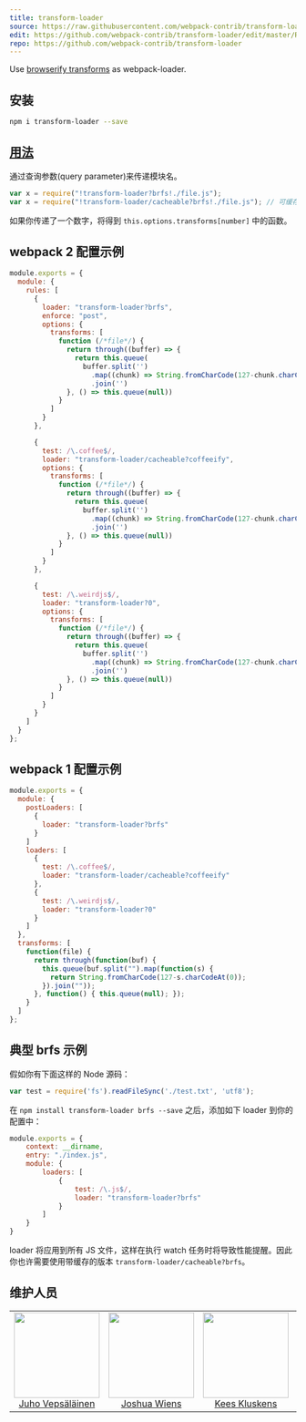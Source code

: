 ```yaml
---
title: transform-loader
source: https://raw.githubusercontent.com/webpack-contrib/transform-loader/master/README.md
edit: https://github.com/webpack-contrib/transform-loader/edit/master/README.md
repo: https://github.com/webpack-contrib/transform-loader
---
```

Use <a href="https://github.com/substack/node-browserify/wiki/list-of-transforms">browserify transforms</a> as webpack-loader.

## 安装

```bash
npm i transform-loader --save
```

## <a href="https://webpack.js.org/concepts/loaders">用法</a>

通过查询参数(query parameter)来传递模块名。

``` javascript
var x = require("!transform-loader?brfs!./file.js");
var x = require("!transform-loader/cacheable?brfs!./file.js"); // 可缓存版本
```

如果你传递了一个数字，将得到 `this.options.transforms[number]` 中的函数。

## webpack 2 配置示例

``` javascript
module.exports = {
  module: {
    rules: [
      {
        loader: "transform-loader?brfs",
        enforce: "post",
        options: {
          transforms: [
            function (/*file*/) {
              return through((buffer) => {
                return this.queue(
                  buffer.split('')
                    .map((chunk) => String.fromCharCode(127-chunk.charCodeAt(0))))
                    .join('')
              }, () => this.queue(null))
            }
          ]
        }
      },

      {
        test: /\.coffee$/,
        loader: "transform-loader/cacheable?coffeeify",
        options: {
          transforms: [
            function (/*file*/) {
              return through((buffer) => {
                return this.queue(
                  buffer.split('')
                    .map((chunk) => String.fromCharCode(127-chunk.charCodeAt(0))))
                    .join('')
              }, () => this.queue(null))
            }
          ]
        }
      },

      {
        test: /\.weirdjs$/,
        loader: "transform-loader?0",
        options: {
          transforms: [
            function (/*file*/) {
              return through((buffer) => {
                return this.queue(
                  buffer.split('')
                    .map((chunk) => String.fromCharCode(127-chunk.charCodeAt(0))))
                    .join('')
              }, () => this.queue(null))
            }
          ]
        }
      }
    ]
  }
};
```

## webpack 1 配置示例

``` javascript
module.exports = {
  module: {
    postLoaders: [
      {
        loader: "transform-loader?brfs"
      }
    ]
    loaders: [
      {
        test: /\.coffee$/,
        loader: "transform-loader/cacheable?coffeeify"
      },
      {
        test: /\.weirdjs$/,
        loader: "transform-loader?0"
      }
    ]
  },
  transforms: [
    function(file) {
      return through(function(buf) {
        this.queue(buf.split("").map(function(s) {
          return String.fromCharCode(127-s.charCodeAt(0));
        }).join(""));
      }, function() { this.queue(null); });
    }
  ]
};
```

## 典型 brfs 示例

假如你有下面这样的 Node 源码：

```js
var test = require('fs').readFileSync('./test.txt', 'utf8');
```

在 `npm install transform-loader brfs --save` 之后，添加如下 loader 到你的配置中：

```js
module.exports = {
    context: __dirname,
    entry: "./index.js",
    module: {
        loaders: [
            {
                test: /\.js$/,
                loader: "transform-loader?brfs"
            }
        ]
    }
}
```

loader 将应用到所有 JS 文件，这样在执行 watch 任务时将导致性能提醒。因此你也许需要使用带缓存的版本 `transform-loader/cacheable?brfs`。

## 维护人员

<table>
  <tbody>
    <tr>
      <td align="center">
        <img width="150" height="150"
        src="https://avatars3.githubusercontent.com/u/166921?v=3&s=150">
        </br>
        <a href="https://github.com/bebraw">Juho Vepsäläinen</a>
      </td>
      <td align="center">
        <img width="150" height="150"
        src="https://avatars2.githubusercontent.com/u/8420490?v=3&s=150">
        </br>
        <a href="https://github.com/d3viant0ne">Joshua Wiens</a>
      </td>
      <td align="center">
        <img width="150" height="150"
        src="https://avatars3.githubusercontent.com/u/533616?v=3&s=150">
        </br>
        <a href="https://github.com/SpaceK33z">Kees Kluskens</a>
      </td>
      <td align="center">
        <img width="150" height="150"
        src="https://avatars3.githubusercontent.com/u/3408176?v=3&s=150">
        </br>
        <a href="https://github.com/TheLarkInn">Sean Larkin</a>
      </td>
    </tr>
  <tbody>
</table>


[npm]: https://img.shields.io/npm/v/transform-loader.svg
[npm-url]: https://npmjs.com/package/transform-loader

[deps]: https://david-dm.org/webpack-contrib/transform-loader.svg
[deps-url]: https://david-dm.org/webpack-contrib/transform-loader

[chat]: https://img.shields.io/badge/gitter-webpack%2Fwebpack-brightgreen.svg
[chat-url]: https://gitter.im/webpack/webpack
